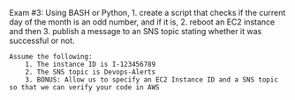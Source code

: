 Exam #3:
    Using BASH or Python,
        1. create a script that checks if the current day of the month is an odd number, and if it is,
        2. reboot an EC2 instance and then
        3. publish a message to an SNS topic stating whether it was successful or not.
    
    Assume the following:
        1. The instance ID is I-123456789
        2. The SNS topic is Devops-Alerts
        3. BONUS: Allow us to specify an EC2 Instance ID and a SNS topic so that we can verify your code in AWS